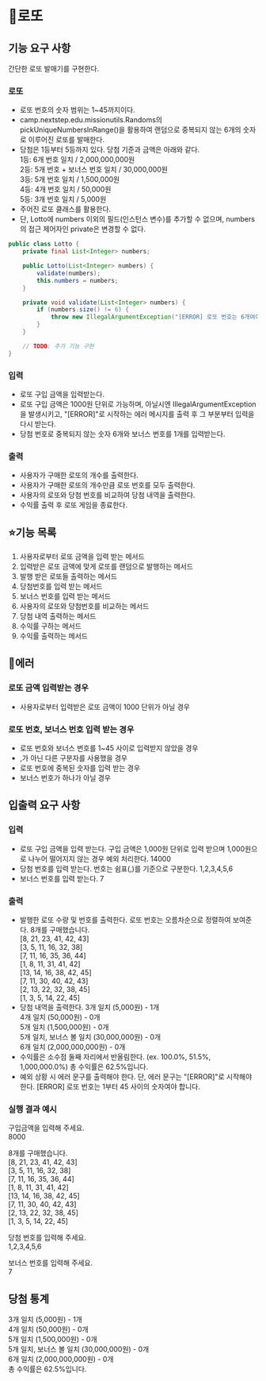 # 📃로또
## 기능 요구 사항
간단한 로또 발매기를 구현한다.  
### 로또
* 로또 번호의 숫자 범위는 1~45까지이다.
* camp.nextstep.edu.missionutils.Randoms의 pickUniqueNumbersInRange()을 활용하여 랜덤으로 중복되지 않는 6개의 숫자로 이루어진 로또를 발매한다.
* 당첨은 1등부터 5등까지 있다. 당첨 기준과 금액은 아래와 같다.  
1등: 6개 번호 일치 / 2,000,000,000원  
2등: 5개 번호 + 보너스 번호 일치 / 30,000,000원  
3등: 5개 번호 일치 / 1,500,000원  
4등: 4개 번호 일치 / 50,000원  
5등: 3개 번호 일치 / 5,000원
* 주어진 로또 클래스를 활용한다.
* 단, Lotto에 numbers 이외의 필드(인스턴스 변수)를 추가할 수 없으며, numbers의 접근 제어자인 private은 변경할 수 없다.
```java
public class Lotto {
    private final List<Integer> numbers;

    public Lotto(List<Integer> numbers) {
        validate(numbers);
        this.numbers = numbers;
    }

    private void validate(List<Integer> numbers) {
        if (numbers.size() != 6) {
            throw new IllegalArgumentException("[ERROR] 로또 번호는 6개여야 합니다.");
        }
    }

    // TODO: 추가 기능 구현
}
```

### 입력
* 로또 구입 금액을 입력받는다.
* 로또 구입 금액은 1000원 단위로 가능하며, 아닐시엔 IllegalArgumentException을 발생시키고, "[ERROR]"로 시작하는 에러 메시지를 출력 후 그 부분부터 입력을 다시 받는다.
* 당첨 번호로 중복되지 않는 숫자 6개와 보너스 번호를 1개를 입력받는다.
### 출력
* 사용자가 구매한 로또의 개수를 출력한다.
* 사용자가 구매한 로또의 개수만큼 로또 번호를 모두 출력한다.
* 사용자의 로또와 당첨 번호를 비교하여 당첨 내역을 출력한다.
* 수익률 출력 후 로또 게임을 종료한다.
## ⭐기능 목록
1. 사용자로부터 로또 금액을 입력 받는 메서드
2. 입력받은 로또 금액에 맞게 로또를 랜덤으로 발행하는 메서드
3. 발행 받은 로또들 출력하는 메서드
4. 당첨번호를 입력 받는 메서드
5. 보너스 번호를 입력 받는 메서드
6. 사용자의 로또와 당첨번호를 비교하는 메서드
7. 당첨 내역 출력하는 메서드
8. 수익률 구하는 메서드
9. 수익률 출력하는 메서드
## 🚨에러
### 로또 금액 입력받는 경우
* 사용자로부터 입력받은 로또 금액이 1000 단위가 아닐 경우
### 로또 번호, 보너스 번호 입력 받는 경우
* 로또 번호와 보너스 번호를 1~45 사이로 입력받지 않았을 경우
* ,가 아닌 다른 구분자를 사용했을 경우
* 로또 번호에 중복된 숫자를 입력 받는 경우
* 보너스 번호가 하나가 아닐 경우
## 입출력 요구 사항
### 입력
* 로또 구입 금액을 입력 받는다. 구입 금액은 1,000원 단위로 입력 받으며 1,000원으로 나누어 떨어지지 않는 경우 예외 처리한다.
14000
* 당첨 번호를 입력 받는다. 번호는 쉼표(,)를 기준으로 구분한다.
1,2,3,4,5,6
* 보너스 번호를 입력 받는다.
7
### 출력
* 발행한 로또 수량 및 번호를 출력한다. 로또 번호는 오름차순으로 정렬하여 보여준다.
8개를 구매했습니다.  
[8, 21, 23, 41, 42, 43]  
[3, 5, 11, 16, 32, 38]  
[7, 11, 16, 35, 36, 44]  
[1, 8, 11, 31, 41, 42]  
[13, 14, 16, 38, 42, 45]  
[7, 11, 30, 40, 42, 43]  
[2, 13, 22, 32, 38, 45]  
[1, 3, 5, 14, 22, 45]  
* 당첨 내역을 출력한다.
3개 일치 (5,000원) - 1개  
4개 일치 (50,000원) - 0개  
5개 일치 (1,500,000원) - 0개  
5개 일치, 보너스 볼 일치 (30,000,000원) - 0개  
6개 일치 (2,000,000,000원) - 0개  
* 수익률은 소수점 둘째 자리에서 반올림한다. (ex. 100.0%, 51.5%, 1,000,000.0%)
총 수익률은 62.5%입니다.
* 예외 상황 시 에러 문구를 출력해야 한다. 단, 에러 문구는 "[ERROR]"로 시작해야 한다.
[ERROR] 로또 번호는 1부터 45 사이의 숫자여야 합니다.
### 실행 결과 예시
구입금액을 입력해 주세요.  
8000  
  
8개를 구매했습니다.  
[8, 21, 23, 41, 42, 43]  
[3, 5, 11, 16, 32, 38]  
[7, 11, 16, 35, 36, 44]  
[1, 8, 11, 31, 41, 42]  
[13, 14, 16, 38, 42, 45]  
[7, 11, 30, 40, 42, 43]  
[2, 13, 22, 32, 38, 45]  
[1, 3, 5, 14, 22, 45]  
   
당첨 번호를 입력해 주세요.  
1,2,3,4,5,6  
  
보너스 번호를 입력해 주세요.  
7  
  
당첨 통계  
---  
3개 일치 (5,000원) - 1개  
4개 일치 (50,000원) - 0개  
5개 일치 (1,500,000원) - 0개  
5개 일치, 보너스 볼 일치 (30,000,000원) - 0개  
6개 일치 (2,000,000,000원) - 0개  
총 수익률은 62.5%입니다.  
